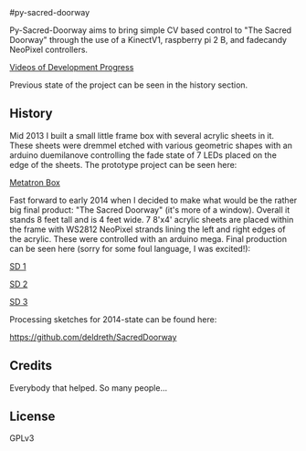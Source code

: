 <snippet>
  <content>
#py-sacred-doorway 

Py-Sacred-Doorway aims to bring simple CV based control to "The Sacred Doorway" through the use of a KinectV1,
raspberry pi 2 B, and fadecandy NeoPixel controllers. 

[Videos of Development Progress](https://www.youtube.com/playlist?list=PLGxNYpiwnl8WbpT4YQmWQo3IXhWxgW8jh)

Previous state of the project can be seen in the history section.


## History

Mid 2013 I built a small little frame box with several acrylic sheets in it. These sheets were dremmel etched
with various geometric shapes with an arduino duemilanove controlling the fade state of 7 LEDs placed on the edge 
of the sheets. The prototype project can be seen here:

[Metatron Box](https://youtu.be/ysFEq5-h-6k)

Fast forward to early 2014 when I decided to make what would be the rather big final product: "The Sacred Doorway" 
(it's more of a window). Overall it stands 8 feet tall and is 4 feet wide. 7 8'x4' acrylic sheets are placed within
the frame with WS2812 NeoPixel strands lining the left and right edges of the acrylic. These were controlled with an
arduino mega. Final production can be seen here (sorry for some foul language, I was excited!):

[SD 1](https://youtu.be/poWdaNr34EA)

[SD 2](https://youtu.be/1jxQJL8qlaU)

[SD 3](https://youtu.be/ZUS4uXscfkQ)

Processing sketches for 2014-state can be found here:

https://github.com/deldreth/SacredDoorway

## Credits

Everybody that helped. So many people...

## License

GPLv3

</content>
</snippet>
